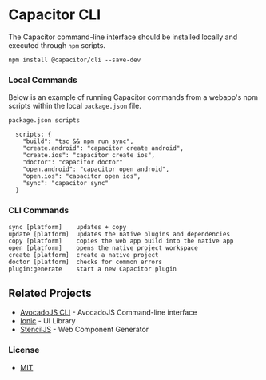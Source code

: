 # Capacitor CLI

The Capacitor command-line interface should be installed locally and executed through `npm` scripts.

```
npm install @capacitor/cli --save-dev
```


### Local Commands

Below is an example of running Capacitor commands from a webapp's npm scripts within the local `package.json` file.

```
package.json scripts

  scripts: {
    "build": "tsc && npm run sync",
    "create.android": "capacitor create android",
    "create.ios": "capacitor create ios",
    "doctor": "capacitor doctor"
    "open.android": "capacitor open android",
    "open.ios": "capacitor open ios",
    "sync": "capacitor sync"
  }
```


### CLI Commands

```
sync [platform]    updates + copy
update [platform]  updates the native plugins and dependencies
copy [platform]    copies the web app build into the native app
open [platform]    opens the native project workspace
create [platform]  create a native project
doctor [platform]  checks for common errors
plugin:generate    start a new Capacitor plugin
```


## Related Projects

* [AvocadoJS CLI](https://www.npmjs.com/package/@avocadojs/cli) - AvocadoJS Command-line interface
* [Ionic](https://www.npmjs.com/package/@ionic/core) - UI Library
* [StencilJS](https://www.npmjs.com/package/@stencil/core) - Web Component Generator


### License

* [MIT](https://github.com/ionic-team/capacitor/blob/master/LICENSE)
